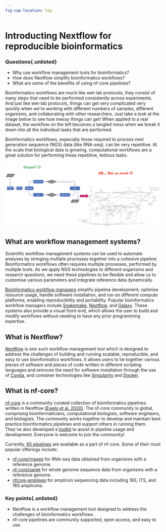 ```yaml
---
fig-cap-location: top
---
```


# **Introducting Nextflow for reproducible bioinformatics**

<div class="questions">

### **Questions**{.unlisted}

- Why use workflow management tools for bioinformatics? 
- How does Nextflow simplify bioinformatics workflows?  
- What are some of the benefits of using nf-core pipelines? 

</div>  

Bioinformatics workflows are much like wet-lab protocols, they consist of many steps that need to be performed consistently across experiments. And just like wet-lab protocols, things can get very complicated very quickly when we're working with different numbers of samples, different organisms, and collaborating with other researchers. Just take a look at the image below to see how messy things can get! When applied to a real dataset, the workflow on the left becomes a tangled mess when we break it down into all the individual tasks that are performed.    

Bioinformatics workflows, especially those required to process next generation sequence (NGS) data (like RNA-seq), can be very repetitive. At the scale that biological data is growing, computational workflows are a great solution for performing these repetitive, tedious tasks. 

![](/fig/bioinformatics_workflow.png)

## **What are workflow management systems?**

Scientific workflow management systems can be used to automate analyses by stringing multiple processes together into a cohesive pipeline. Bioinformatics workflows often requires multiple processes, performed by multiple tools. As we apply NGS technologies to different organisms and research questions, we need these pipelines to be flexible and allow us to customise various parameters and integrate reference data dynamically. 

[Bioinformatics workflow managers](https://www.nature.com/articles/s41592-021-01254-9) simplify pipeline development, optimise resource usage, handle software installation, and run on different compute platforms, enabling reproducibility and portability. Popular bioinformatics workflow managers include [Snakemake](https://snakemake.readthedocs.io/en/stable/), [Nextflow](https://www.nextflow.io/), and [Galaxy](https://galaxyproject.org/learn/advanced-workflow/). These systems also provide a visual front-end, which allows the user to build and modify workflows without needing to have any prior programming expertise.

## **What is Nextflow?** 

[Nextflow](https://www.nature.com/articles/nbt.3820) is one such workflow management tool which is designed to address the challenges of building and running scalable, reproducible, and easy to use bioinformatics workflows. It allows users to tie together various pieces of software and pieces of code written in different scripting languages and removes the need for software installation through the use of [Conda](https://docs.conda.io/en/latest/), and container technologies like [Singularity](https://docs.sylabs.io/guides/3.0/user-guide/index.html) and [Docker](https://www.docker.com/).  

## **What is nf-core?**

[nf-core](https://nf-co.re/) is a community curated collection of bioinformatics pipelines written in Nextflow [(Ewels et al. 2020)](https://www.nature.com/articles/s41587-020-0439-x). The nf-core community is global, comprising bioinformaticians, computational biologists, software engineers, and biologists. The community works together to develop and maintain best practice bioinformatics pipelines and support others in running them. They've also developed a [toolkit](https://nf-co.re/tools/) to assist in pipeline usage and development. Everyone is welcome to join the community! 

Currently, [65 pipelines](https://nf-co.re/pipelines) are available as a part of nf-core. Some of their most popular offerings include:

* [nf-core/rnaseq](https://nf-co.re/rnaseq) for RNA-seq data obtained from organisms with a reference genome.
* [nf-core/sarek](https://nf-co.re/sarek) for whole genome sequence data from organisms with a reference genome.
* [nfcore-ampliseq](https://nf-co.re/ampliseq) for amplicon sequencing data including 16S, ITS, and 18S amplicons. 

<div class="keypoints">

### **Key points**{.unlisted}

- Nextflow is a workflow management tool designed to address the challenges of bioinformatics workflows.
- nf-core pipelines are community supported, open access, and easy to use. 
</div>  